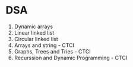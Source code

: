# DSA
1. Dynamic arrays
2. Linear linked list
3. Circular linked list
4. Arrays and string - CTCI
5. Graphs, Trees and Tries - CTCI
6. Recurssion and Dynamic Programming - CTCI
